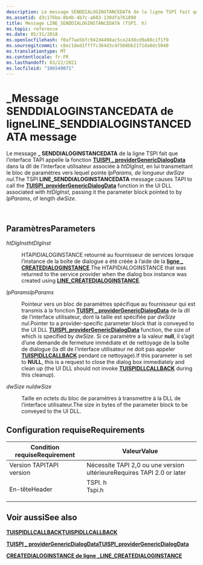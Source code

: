 ```yaml
---
description: Le message SENDDIALOGINSTANCEDATA de la ligne TSPI fait que l’interface \_ TAPI appelle la \_ fonction TUISPI providerGenericDialogData dans la dll de l’interface utilisateur associée à htDlgInst, en lui transmettant le bloc de paramètres vers lequel pointe lpParams, de longueur dwSize nul.
ms.assetid: d3c176ba-8b4b-4b7c-a603-130dfa761898
title: Message LINE_SENDDIALOGINSTANCEDATA (TSPI. h)
ms.topic: reference
ms.date: 05/31/2018
ms.openlocfilehash: f0af7ae5bfc942d4408ac5ce2438cd9a88c1f1f9
ms.sourcegitcommit: c8ec1ded1ffffc364d3c4f560bb2171da0dc5040
ms.translationtype: MT
ms.contentlocale: fr-FR
ms.lasthandoff: 03/22/2021
ms.locfileid: "106540071"
---
```

# <a name="line_senddialoginstancedata-message"></a><span data-ttu-id="c61bc-103">\_Message SENDDIALOGINSTANCEDATA de ligne</span><span class="sxs-lookup"><span data-stu-id="c61bc-103">LINE\_SENDDIALOGINSTANCEDATA message</span></span>

<span data-ttu-id="c61bc-104">Le message **\_ SENDDIALOGINSTANCEDATA** de la ligne TSPI fait que l’interface TAPI appelle la fonction [**TUISPI \_ providerGenericDialogData**](/windows/win32/api/tspi/nf-tspi-tuispi_providergenericdialogdata) dans la dll de l’interface utilisateur associée à *htDlgInst*, en lui transmettant le bloc de paramètres vers lequel pointe *lpParams, de* longueur *dwSize nul*.</span><span class="sxs-lookup"><span data-stu-id="c61bc-104">The TSPI **LINE\_SENDDIALOGINSTANCEDATA** message causes TAPI to call the [**TUISPI\_providerGenericDialogData**](/windows/win32/api/tspi/nf-tspi-tuispi_providergenericdialogdata) function in the UI DLL associated with *htDlgInst*, passing it the parameter block pointed to by *lpParams*, of length *dwSize*.</span></span>


```C++
            
```



## <a name="parameters"></a><span data-ttu-id="c61bc-105">Paramètres</span><span class="sxs-lookup"><span data-stu-id="c61bc-105">Parameters</span></span>

<dl> <dt>

<span data-ttu-id="c61bc-106">*htDlgInst*</span><span class="sxs-lookup"><span data-stu-id="c61bc-106">*htDlgInst*</span></span> 
</dt> <dd>

<span data-ttu-id="c61bc-107">HTAPIDIALOGINSTANCE retourné au fournisseur de services lorsque l’instance de la boîte de dialogue a été créée à l’aide de la [**ligne \_ CREATEDIALOGINSTANCE**](line-createdialoginstance.md).</span><span class="sxs-lookup"><span data-stu-id="c61bc-107">The HTAPIDIALOGINSTANCE that was returned to the service provider when the dialog box instance was created using [**LINE\_CREATEDIALOGINSTANCE**](line-createdialoginstance.md).</span></span>

</dd> <dt>

<span data-ttu-id="c61bc-108">*lpParams*</span><span class="sxs-lookup"><span data-stu-id="c61bc-108">*lpParams*</span></span> 
</dt> <dd>

<span data-ttu-id="c61bc-109">Pointeur vers un bloc de paramètres spécifique au fournisseur qui est transmis à la fonction [**TUISPI \_ providerGenericDialogData**](/windows/win32/api/tspi/nf-tspi-tuispi_providergenericdialogdata) de la dll de l’interface utilisateur, dont la taille est spécifiée par *dwSize nul*.</span><span class="sxs-lookup"><span data-stu-id="c61bc-109">Pointer to a provider-specific parameter block that is conveyed to the UI DLL [**TUISPI\_providerGenericDialogData**](/windows/win32/api/tspi/nf-tspi-tuispi_providergenericdialogdata) function, the size of which is specified by *dwSize*.</span></span> <span data-ttu-id="c61bc-110">Si ce paramètre a la valeur **null**, il s’agit d’une demande de fermeture immédiate et de nettoyage de la boîte de dialogue (la dll de l’interface utilisateur ne doit pas appeler [**TUISPIDLLCALLBACK**](/windows/win32/api/tspi/nc-tspi-tuispidllcallback) pendant ce nettoyage).</span><span class="sxs-lookup"><span data-stu-id="c61bc-110">If this parameter is set to **NULL**, this is a request to close the dialog box immediately and clean up (the UI DLL should not invoke [**TUISPIDLLCALLBACK**](/windows/win32/api/tspi/nc-tspi-tuispidllcallback) during this cleanup).</span></span>

</dd> <dt>

<span data-ttu-id="c61bc-111">*dwSize nul*</span><span class="sxs-lookup"><span data-stu-id="c61bc-111">*dwSize*</span></span> 
</dt> <dd>

<span data-ttu-id="c61bc-112">Taille en octets du bloc de paramètres à transmettre à la DLL de l’interface utilisateur.</span><span class="sxs-lookup"><span data-stu-id="c61bc-112">The size in bytes of the parameter block to be conveyed to the UI DLL.</span></span>

</dd> </dl>

## <a name="requirements"></a><span data-ttu-id="c61bc-113">Configuration requise</span><span class="sxs-lookup"><span data-stu-id="c61bc-113">Requirements</span></span>



| <span data-ttu-id="c61bc-114">Condition requise</span><span class="sxs-lookup"><span data-stu-id="c61bc-114">Requirement</span></span> | <span data-ttu-id="c61bc-115">Valeur</span><span class="sxs-lookup"><span data-stu-id="c61bc-115">Value</span></span> |
|-------------------------|-----------------------------------------------------------------------------------|
| <span data-ttu-id="c61bc-116">Version TAPI</span><span class="sxs-lookup"><span data-stu-id="c61bc-116">TAPI version</span></span><br/> | <span data-ttu-id="c61bc-117">Nécessite TAPI 2,0 ou une version ultérieure</span><span class="sxs-lookup"><span data-stu-id="c61bc-117">Requires TAPI 2.0 or later</span></span><br/>                                             |
| <span data-ttu-id="c61bc-118">En-tête</span><span class="sxs-lookup"><span data-stu-id="c61bc-118">Header</span></span><br/>       | <dl> <span data-ttu-id="c61bc-119"><dt>TSPI. h</dt></span><span class="sxs-lookup"><span data-stu-id="c61bc-119"><dt>Tspi.h</dt></span></span> </dl> |



## <a name="see-also"></a><span data-ttu-id="c61bc-120">Voir aussi</span><span class="sxs-lookup"><span data-stu-id="c61bc-120">See also</span></span>

<dl> <dt>

[<span data-ttu-id="c61bc-121">**TUISPIDLLCALLBACK**</span><span class="sxs-lookup"><span data-stu-id="c61bc-121">**TUISPIDLLCALLBACK**</span></span>](/windows/win32/api/tspi/nc-tspi-tuispidllcallback)
</dt> <dt>

[<span data-ttu-id="c61bc-122">**TUISPI \_ providerGenericDialogData**</span><span class="sxs-lookup"><span data-stu-id="c61bc-122">**TUISPI\_providerGenericDialogData**</span></span>](/windows/win32/api/tspi/nf-tspi-tuispi_providergenericdialogdata)
</dt> <dt>

[<span data-ttu-id="c61bc-123">**CREATEDIALOGINSTANCE de ligne \_**</span><span class="sxs-lookup"><span data-stu-id="c61bc-123">**LINE\_CREATEDIALOGINSTANCE**</span></span>](line-createdialoginstance.md)
</dt> </dl>

 

